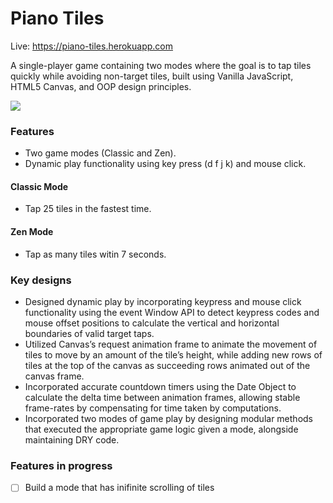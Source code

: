 # Piano Tiles

Live: https://piano-tiles.herokuapp.com

A single-player game containing two modes where the goal is to tap tiles quickly while avoiding non-target tiles, built using Vanilla JavaScript, HTML5 Canvas, and OOP design principles.

![](piano-tiles-demo.mov.gif)

### Features

- Two game modes (Classic and Zen).
- Dynamic play functionality using key press (d f j k) and mouse click.

#### Classic Mode

- Tap 25 tiles in the fastest time.

#### Zen Mode

- Tap as many tiles witin 7 seconds.

### Key designs

- Designed dynamic play by incorporating keypress and mouse click functionality using the event Window API to detect keypress codes and mouse offset positions to calculate the vertical and horizontal boundaries of valid target taps.
- Utilized Canvas’s request animation frame to animate the movement of tiles to move by an amount of the tile’s height, while adding new rows of tiles at the top of the canvas as succeeding rows animated out of the canvas frame.
- Incorporated accurate countdown timers using the Date Object to calculate the delta time between animation frames, allowing stable frame-rates by compensating for time taken by computations.
- Incorporated two modes of game play by designing modular methods that executed the appropriate game logic given a mode, alongside maintaining DRY code.

### Features in progress

- [ ] Build a mode that has inifinite scrolling of tiles
